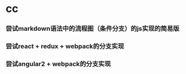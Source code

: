 # cc

### 尝试markdown语法中的流程图（条件分支）的js实现的简易版
### 尝试react + redux + webpack的分支实现
### 尝试angular2 + webpack的分支实现

